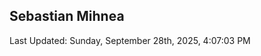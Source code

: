 <h2>Sebastian Mihnea</h2>

<!--RECENT_ACTIVITY:start-->
<!--RECENT_ACTIVITY:end-->
<!--RECENT_ACTIVITY:last_update-->
Last Updated: Sunday, September 28th, 2025, 4:07:03 PM
<!--RECENT_ACTIVITY:last_update_end-->

<!---LOL-STATS-START-HERE--->
<!---LOL-STATS-END-HERE--->
